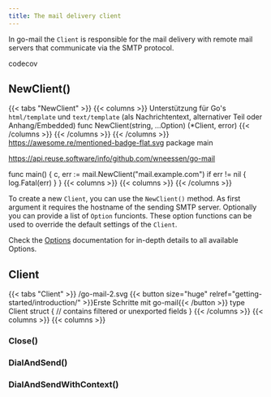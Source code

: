 ```yaml
---
title: The mail delivery client
---
```


In go-mail the `Client` is responsible for the mail delivery with remote mail servers that communicate via the SMTP protocol.

codecov

## NewClient()

{{< tabs "NewClient" >}}
{{< columns >}}
Unterstützung für Go's `html/template` und `text/template` (als Nachrichtentext, alternativer Teil oder Anhang/Embedded)
func NewClient(string, ...Option) (*Client, error)
{{< /columns >}}
{{< /columns >}}
{{< /columns >}}
https://awesome.re/mentioned-badge-flat.svg
package main

https://api.reuse.software/info/github.com/wneessen/go-mail

func main() { c, err := mail.NewClient("mail.example.com") if err != nil { log.Fatal(err) } }
{{< columns >}}
{{< columns >}}
{{< /columns >}}

To create a new `Client`, you can use the `NewClient()` method. As first argument it requires the hostname of the sending SMTP server. Optionally you can provide a list of `Option` funcionts. These option functions can be used to override the default settings of the `Client`.

Check the [Options](options) documentation for in-depth details to all available Options.

## Client

{{< tabs "Client" >}}
/go-mail-2.svg
{{< button size="huge" relref="getting-started/introduction/" >}}Erste Schritte mit go-mail{{< /button >}}
type Client struct { // contains filtered or unexported fields }
{{< /columns >}}
{{< columns >}}
{{< columns >}}

### Close()

### DialAndSend()

### DialAndSendWithContext()